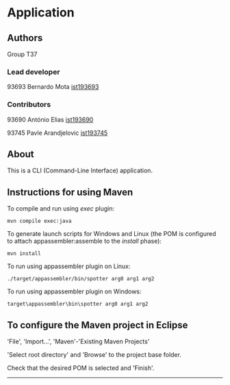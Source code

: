 # Application


## Authors

Group T37

### Lead developer

93693 Bernardo Mota [ist193693](https://git.rnl.tecnico.ulisboa.pt/ist193693)

### Contributors

93690 António Elias [ist193690](https://git.rnl.tecnico.ulisboa.pt/ist193690)

93745 Pavle Arandjelovic [ist193745](https://git.rnl.tecnico.ulisboa.pt/ist193745)


## About

This is a CLI (Command-Line Interface) application.


## Instructions for using Maven

To compile and run using _exec_ plugin:

```
mvn compile exec:java
```

To generate launch scripts for Windows and Linux
(the POM is configured to attach appassembler:assemble to the _install_ phase):

```
mvn install
```

To run using appassembler plugin on Linux:

```
./target/appassembler/bin/spotter arg0 arg1 arg2
```

To run using appassembler plugin on Windows:

```
target\appassembler\bin\spotter arg0 arg1 arg2
```


## To configure the Maven project in Eclipse

'File', 'Import...', 'Maven'-'Existing Maven Projects'

'Select root directory' and 'Browse' to the project base folder.

Check that the desired POM is selected and 'Finish'.


----


